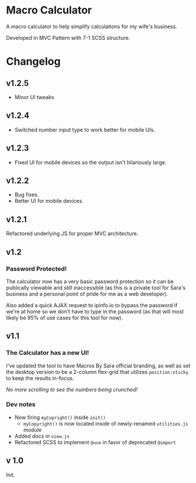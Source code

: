# Macro Calculator

A macro calculator to help simplify calculations for my wife's business.

Developed in MVC Pattern with 7-1 SCSS structure.

# Changelog

## v1.2.5

- Minor UI tweaks

## v1.2.4

- Switched number input type to work better for mobile UIs.

## v1.2.3

- Fixed UI for mobile devices so the output isn't hilariously large.

## v1.2.2

- Bug fixes.
- Better UI for mobile devices.

## v1.2.1

Refactored underlying JS for proper MVC architecture.

## v1.2

### Password Protected!

The calculator now has a very basic password protection so it can be publically viewable and still inaccessible (as this is a private tool for Sara's business and a personal point of pride for me as a web developer).

Also added a quick AJAX request to ipinfo.io to bypass the password if we're at home so we don't have to type in the password (as that will most likely be 95% of use cases for this tool for now).

## v1.1

### The Calculator has a new UI!

I've updated the tool to have Macros By Sara official branding, as well as set the desktop version to be a 2-column flex-grid that utilizes `position:sticky` to keep the results in-focus.

_No more scrolling to see the numbers being crunched!_

### Dev notes

- Now firing `myCopright()` inside `init()`
  - `myCopyright()` is now located inside of newly-renamed `utilities.js` module
- Added docs in `view.js`
- Refactored SCSS to implement `@use` in favor of deprecated `@import`

## v 1.0

Init.
